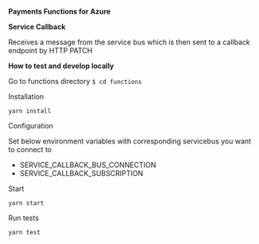 **Payments Functions for Azure**

**Service Callback**

Receives a message from the service bus which is then sent to a callback endpoint by HTTP PATCH

**How to test and develop locally**

Go to functions directory `$ cd functions`

Installation


`yarn install`

Configuration

Set below environment variables with corresponding servicebus you want to connect to

- SERVICE_CALLBACK_BUS_CONNECTION
- SERVICE_CALLBACK_SUBSCRIPTION

Start

`yarn start` 

Run tests

`yarn test`
